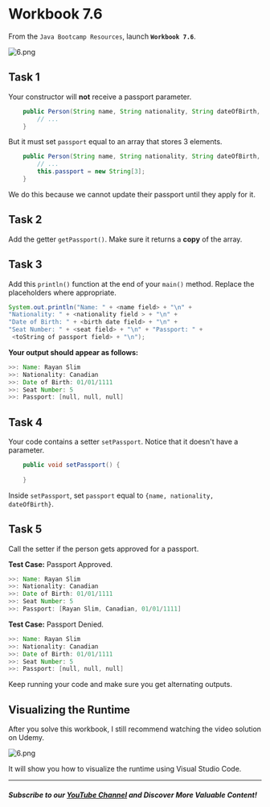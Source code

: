 # Workbook 7.6

From the `Java Bootcamp Resources`, launch **`Workbook 7.6`**.

![6.png](https://firebasestorage.googleapis.com/v0/b/learnthepart-75aed.appspot.com/o/images%2Ffbeacc15-b89a-4783-a96f-280dbe6aca26?alt=media&token=8966c00c-5804-494a-a84a-d88cc3c0fc73)

## **Task 1**

Your constructor will **not** receive a passport parameter. 
```java
    public Person(String name, String nationality, String dateOfBirth, int seatNumber) {
        // ...
    }
```
But it must set `passport` equal to an array that stores 3 elements.

```java
    public Person(String name, String nationality, String dateOfBirth, int seatNumber) {
        // ...
        this.passport = new String[3];
    }
```
We do this because we cannot update their passport until they apply for it.

## **Task 2**

Add the getter `getPassport()`. Make sure it returns a **copy** of the array.

## Task 3
Add this `println()` function at the end of your `main()` method. Replace the placeholders where appropriate.
```java
System.out.println("Name: " + <name field> + "\n" + 
"Nationality: " + <nationality field > + "\n" + 
"Date of Birth: " + <birth date field> + "\n" +
"Seat Number: " + <seat field> + "\n" + "Passport: " +
 <toString of passport field> + "\n");
```


**Your output should appear as follows:**

```java
>>﻿: Name: Rayan Slim
>>﻿: Nationality: Canadian
>>﻿: Date of Birth: 01﻿/﻿01﻿/﻿1111
>>﻿: Seat Number: 5
>>﻿: Passport: [﻿null﻿, null﻿, null﻿]
```

**Task 4**
-------------------
Your code contains a setter `setPassport`. Notice that it doesn't have a parameter.
```java
    public void setPassport() {
        
    }
```
Inside `setPassport`, set `passport` equal to  `{name, nationality, dateOfBirth}`.

**Task 5**
----------------------------

Call the setter if the person gets approved for a passport.

**Test Case:** Passport Approved.

```java
>>﻿: Name: Rayan Slim
>>﻿: Nationality: Canadian
>>﻿: Date of Birth: 01﻿/﻿01﻿/﻿1111
>>﻿: Seat Number: 5
﻿>>﻿: Passport: [Rayan Sl﻿im, Canadian, 01/01/1111]
```

**Test Case:** Passport Denied.

```java
>>﻿: Name: Rayan Slim
>>﻿: Nationality: Canadian
>>﻿: Date of Birth: 01﻿/﻿01﻿/﻿1111
>>﻿: Seat Number: 5
>>﻿: Passport: [﻿null﻿, null﻿, null﻿]
```

Keep running your code and make sure you get alternating outputs.

## Visualizing the Runtime

After you solve this workbook, I still recommend watching the video solution on Udemy.

![6.png](https://firebasestorage.googleapis.com/v0/b/learnthepart-75aed.appspot.com/o/images%2Fe1f73bc1-9499-47ab-a381-9690427cf8f2?alt=media&token=cf881588-392b-48a5-ae65-7fb111ab7fbf)

It will show you how to visualize the runtime using Visual Studio Code.

----------

##### Subscribe to our [YouTube Channel](https://www.youtube.com/@RayanSlim087?sub_confirmation=1) and Discover More Valuable Content!